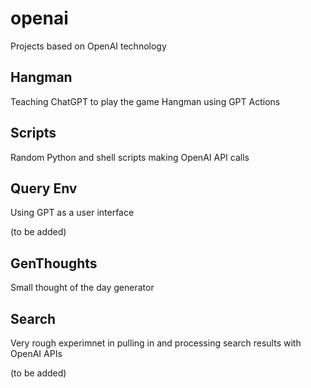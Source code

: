 # openai
Projects based on OpenAI technology

## Hangman

Teaching ChatGPT to play the game Hangman using GPT Actions

## Scripts

Random Python and shell scripts making OpenAI API calls


## Query Env

Using GPT as a user interface

(to be added)

## GenThoughts

Small thought of the day generator

## Search

Very rough experimnet in pulling in and processing search results with
OpenAI APIs

(to be added)

